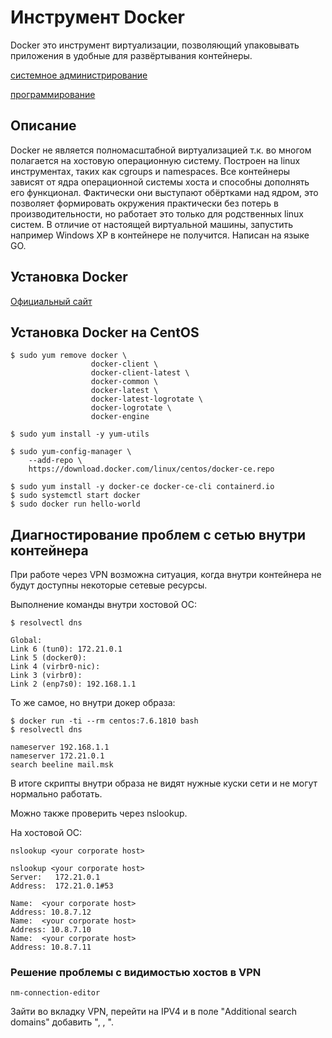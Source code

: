 # Инструмент Docker

Docker это инструмент виртуализации, позволяющий упаковывать приложения в
удобные для развёртывания контейнеры.

[системное администрирование](./meta_sistemnoe_administrirovanie.md)

[программирование](./meta_programmirovanie.md)

## Описание

Docker не является полномасштабной виртуализацией т.к. во многом полагается на
хостовую операционную систему. Построен на linux инструментах, таких как
cgroups и namespaces. Все контейнеры зависят от ядра операционной системы хоста
и способны дополнять его функционал. Фактически они выступают обёртками над
ядром, это позволяет формировать окружения практически без потерь в
производительности, но работает это только для родственных linux систем. В
отличие от настоящей виртуальной машины, запустить например Windows XP в
контейнере не получится. Написан на языке GO.

## Установка Docker

[Официальный сайт](https://docs.docker.com/engine/install/)

## Установка Docker на CentOS

```shell
$ sudo yum remove docker \
                  docker-client \
                  docker-client-latest \
                  docker-common \
                  docker-latest \
                  docker-latest-logrotate \
                  docker-logrotate \
                  docker-engine
```

```shell
$ sudo yum install -y yum-utils
```

```shell
$ sudo yum-config-manager \
    --add-repo \
    https://download.docker.com/linux/centos/docker-ce.repo
```

```shell
$ sudo yum install -y docker-ce docker-ce-cli containerd.io
$ sudo systemctl start docker
$ sudo docker run hello-world
```

## Диагностирование проблем с сетью внутри контейнера

При работе через VPN возможна ситуация, когда внутри контейнера не будут
доступны некоторые сетевые ресурсы.

Выполнение команды внутри хостовой ОС:

```shell
$ resolvectl dns
```

```shell
Global:
Link 6 (tun0): 172.21.0.1
Link 5 (docker0):
Link 4 (virbr0-nic):
Link 3 (virbr0):
Link 2 (enp7s0): 192.168.1.1
```

То же самое, но внутри докер образа:

```shell
$ docker run -ti --rm centos:7.6.1810 bash
$ resolvectl dns
```

```shell
nameserver 192.168.1.1
nameserver 172.21.0.1
search beeline mail.msk
```

В итоге скрипты внутри образа не видят нужные куски сети и не могут нормально
работать.

Можно также проверить через nslookup.

На хостовой ОС:

```shell
nslookup <your corporate host>
```

```shell
nslookup <your corporate host>
Server:   172.21.0.1
Address:  172.21.0.1#53

Name:  <your corporate host>
Address: 10.8.7.12
Name:  <your corporate host>
Address: 10.8.7.10
Name:  <your corporate host>
Address: 10.8.7.11
```

### Решение проблемы с видимостью хостов в VPN

```shell
nm-connection-editor
```

Зайти во вкладку VPN, перейти на IPV4 и в поле "Additional search domains"
добавить "<corporate host1>, <corporate host2>, <corporate host3>".
